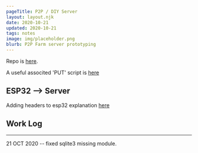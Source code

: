 ```yaml
---
pageTitle: P2P / DIY Server
layout: layout.njk
date: 2020-10-21
updated: 2020-10-21
tags: notes 
image: img/placeholder.png
blurb: P2P Farm server prototyping
---
```


Repo is [here](https://gitlab.com/dwblair/p2p-farm-server).

A useful associted 'PUT' script is [here](https://gist.github.com/dwblair/4cfbcc993fafcd4d984058ae730ee342)


## ESP32 --> Server

Adding headers to esp32 explanation [here](https://techtutorialsx.com/2018/01/03/esp32-arduino-basic-authentication/)

## Work Log

---

21 OCT 2020 -- fixed sqlite3 missing module.